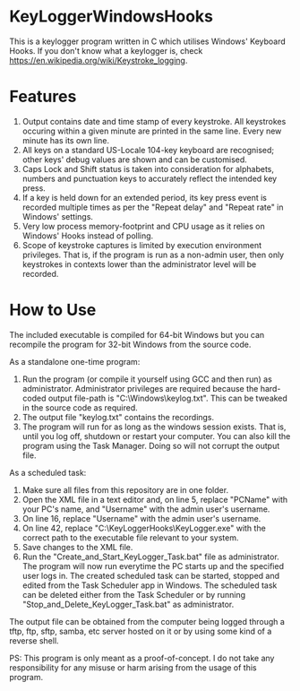 # KeyLoggerWindowsHooks
This is a keylogger program written in C which utilises Windows' Keyboard Hooks.
If you don't know what a keylogger is, check https://en.wikipedia.org/wiki/Keystroke_logging.

# Features

1) Output contains date and time stamp of every keystroke. All keystrokes occuring within a given minute are printed in the same       line. Every new minute has its own line.
2) All keys on a standard US-Locale 104-key keyboard are recognised; other keys' debug values are shown and can be customised.
3) Caps Lock and Shift status is taken into consideration for alphabets, numbers and punctuation keys to accurately reflect the intended key press.
4) If a key is held down for an extended period, its key press event is recorded multiple times as per the "Repeat delay" and "Repeat rate" in Windows' settings.
5) Very low process memory-footprint and CPU usage as it relies on Windows' Hooks instead of polling.
6) Scope of keystroke captures is limited by execution environment privileges. That is, if the program is run as a non-admin user, then only keystrokes in contexts lower than the administrator level will be recorded.

# How to Use

The included executable is compiled for 64-bit Windows but you can recompile the program for 32-bit Windows from the source code.

As a standalone one-time program:
1) Run the program (or compile it yourself using GCC and then run) as administrator. Administrator privileges are required because the hard-coded output file-path is "C:\Windows\keylog.txt". This can be tweaked in the source code as required.
2) The output file "keylog.txt" contains the recordings.
3) The program will run for as long as the windows session exists. That is, until you log off, shutdown or restart your computer. You can also kill the program using the Task Manager. Doing so will not corrupt the output file.

As a scheduled task:
1) Make sure all files from this repository are in one folder.
2) Open the XML file in a text editor and, on line 5, replace "PCName" with your PC's name, and "Username" with the admin user's username.
3) On line 16, replace "Username" with the admin user's username.
4) On line 42, replace "C:\KeyLoggerHooks\KeyLogger.exe" with the correct path to the executable file relevant to your system.
5) Save changes to the XML file.
6) Run the "Create_and_Start_KeyLogger_Task.bat" file as administrator.
The program will now run everytime the PC starts up and the specified user logs in. The created scheduled task can be started, stopped and edited from the Task Scheduler app in Windows.
The scheduled task can be deleted either from the Task Scheduler or by running "Stop_and_Delete_KeyLogger_Task.bat" as administrator.

The output file can be obtained from the computer being logged through a tftp, ftp, sftp, samba, etc server hosted on it or by using some kind of a reverse shell.

PS: This program is only meant as a proof-of-concept. I do not take any responsibility for any misuse or harm arising from the usage of this program.
